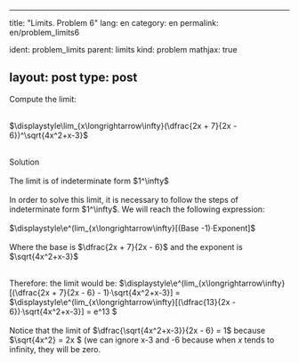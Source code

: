 ---
 title: "Limits. Problem 6"
 lang: en
 category: en
 permalink: en/problem_limits6
 
 ident: problem_limits
 parent: limits
 kind: problem
 mathjax: true
 
 layout: post
 type: post
 ---
 
 <div>
  Compute the limit: <br><br>
 
 $\displaystyle\lim_{x\longrightarrow\infty}(\dfrac{2x + 7}{2x - 6})^\sqrt{4x^2+x-3}$<br><br>
 
 <div class="bcblue boxdissap">
 	Solution
 </div><br>
 
 <div class="dissap">
  The limit is of indeterminate form $1^\infty$<br><br>
  In order to solve this limit, it is necessary to follow the steps of indeterminate form $1^\infty$. We will reach the following expression: <br><br>
  $\displaystyle\e^(lim_{x\longrightarrow\infty}[(Base -1)·Exponent]$<br><br>
  Where the base is $\dfrac{2x + 7}{2x - 6}$ and the exponent is $\sqrt{4x^2+x-3}$<br><br>
  
  Therefore: the limit would be: $\displaystyle\e^(lim_{x\longrightarrow\infty}[(\dfrac{2x + 7}{2x - 6} - 1)·\sqrt{4x^2+x-3}] = $\displaystyle\e^(lim_{x\longrightarrow\infty}[(\dfrac{13}{2x - 6})·\sqrt{4x^2+x-3}] = e^13 $<br><br>
  Notice that the limit of $\dfrac{\sqrt{4x^2+x-3}}{2x - 6}  = 1$ because $\sqrt{4x^2}  = 2x $ (we can ignore x-3 and -6 because when $x$ tends to infinity, they will be zero.
 </div>
